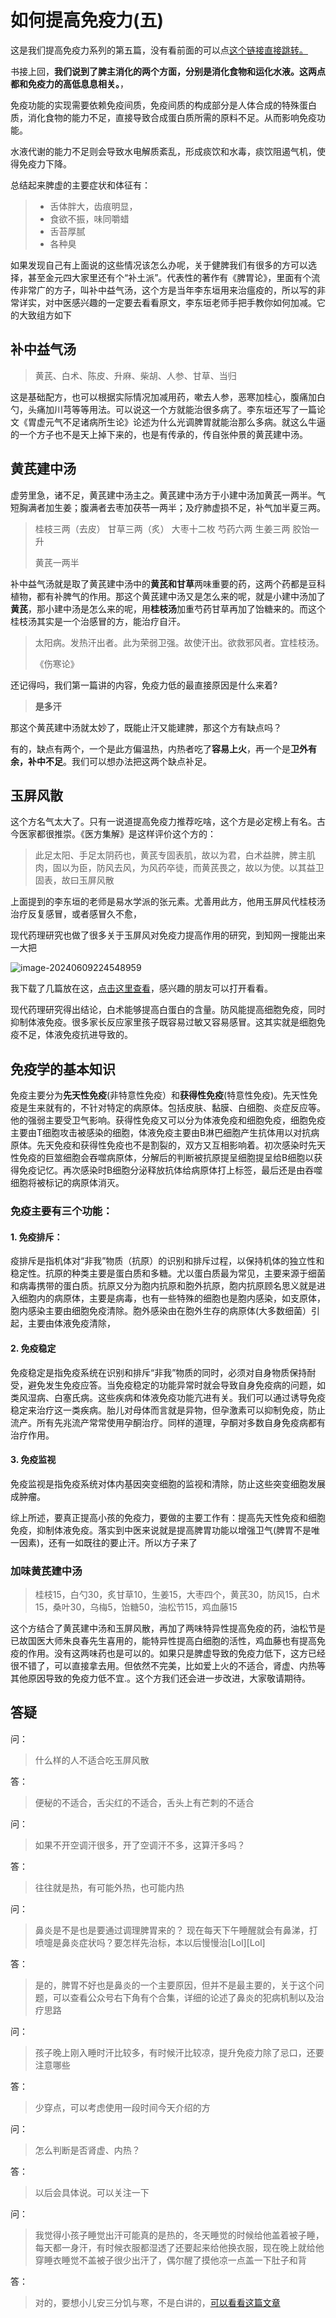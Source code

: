 # 如何提高免疫力(五)

这是我们提高免疫力系列的第五篇，没有看前面的可以点[这个链接直接跳转。](https://mp.weixin.qq.com/mp/appmsgalbum?__biz=Mzg5MTU5MjI1MA==&action=getalbum&album_id=3211413424915365889&scene=173&subscene=&sessionid=undefined&enterid=0&from_msgid=2247484145&from_itemidx=1&count=3&nolastread=1#wechat_redirect)

书接上回，**我们说到了脾主消化的两个方面，分别是消化食物和运化水液。这两点都和免疫力的高低息息相关。**，

免疫功能的实现需要依赖免疫间质，免疫间质的构成部分是人体合成的特殊蛋白质，消化食物的能力不足，直接导致合成蛋白质所需的原料不足。从而影响免疫功能。

水液代谢的能力不足则会导致水电解质紊乱，形成痰饮和水毒，痰饮阻遏气机，使得免疫力下降。

总结起来脾虚的主要症状和体征有：

> - 舌体胖大，齿痕明显，
> - 食欲不振，味同嚼蜡
> - 舌苔厚腻
> - 各种臭



如果发现自己有上面说的这些情况该怎么办呢，关于健脾我们有很多的方可以选择，甚至金元四大家里还有个“补土派”。代表性的著作有《脾胃论》，里面有个流传非常广的方子，叫补中益气汤，这个方是当年李东垣用来治瘟疫的，所以写的非常详实，对中医感兴趣的一定要去看看原文，李东垣老师手把手教你如何加减。它的大致组方如下

## 补中益气汤



> 黄芪、白术、陈皮、升麻、柴胡、人参、甘草、当归

这是基础配方，也可以根据实际情况加减用药，嗽去人参，恶寒加桂心，腹痛加白勺，头痛加川芎等等用法。可以说这一个方就能治很多病了。李东垣还写了一篇论文《胃虚元气不足诸病所生论》论述为什么光调脾胃就能治那么多病。就这么牛逼的一个方子也不是天上掉下来的，也是有传承的，传自张仲景的黄芪建中汤。



## 黄芪建中汤





虚劳里急，诸不足，黄芪建中汤主之。黄芪建中汤方于小建中汤加黄芪一两半。气短胸满者加生姜；腹满者去枣加茯苓一两半；及疗肺虚损不足，补气加半夏三两。



> 桂枝三两（去皮） 甘草三两（炙） 大枣十二枚 芍药六两 生姜三两 胶饴一升
>
> 黄芪一两半



补中益气汤就是取了黄芪建中汤中的**黄芪和甘草**两味重要的药，这两个药都是豆科植物，都有补脾气的作用。那这个黄芪建中汤又是怎么来的呢，就是小建中汤加了**黄芪**，那小建中汤是怎么来的呢，用**桂枝汤**加重芍药甘草再加了饴糖来的。而这个桂枝汤其实是一个治感冒的方，能治疗自汗。

> 太阳病。发热汗出者。此为荣弱卫强。故使汗出。欲救邪风者。宜桂枝汤。
>
> 《伤寒论》



还记得吗，我们第一篇讲的内容，免疫力低的最直接原因是什么来着?



> **是多汗**



那这个黄芪建中汤就太妙了，既能止汗又能建脾，那这个方有缺点吗？

有的，缺点有两个，一个是此方偏温热，内热者吃了**容易上火**，再一个是**卫外有余，补中不足**。我们可以想办法把这两个缺点补足。



## 玉屏风散

这个方名气太大了。只有一说道提高免疫力推荐吃啥，这个方是必定榜上有名。古今医家都很推崇。《医方集解》是这样评价这个方的：

> 此足太阳、手足太阴药也，黄芪专固表肌，故以为君，白术益脾，脾主肌肉，固以为臣，防风去风，为风药卒徒，而黄芪畏之，故以为使。以其益卫固表，故曰玉屏风散

上面提到的李东垣的老师是易水学派的张元素。尤善用此方，他用玉屏风代桂枝汤治疗反复感冒，或者感冒久不愈，

现代药理研究也做了很多关于玉屏风对免疫力提高作用的研究，到知网一搜能出来一大把

![image-20240609224548959](https://typare-1311038289.cos.ap-nanjing.myqcloud.com/uPic/image-20240609224548959.png)

我下载了几篇放在这，[点击这里查看](https://flowus.cn/guangqing/share/113efece-9486-48d3-a85c-3ac1b5c0dbd8?code=Q1HYTT)，感兴趣的朋友可以打开看看。



现代药理研究得出结论，白术能够提高白蛋白的含量。防风能提高细胞免疫，同时抑制体液免疫。很多家长反应家里孩子既容易过敏又容易感冒。这其实就是细胞免疫不足，体液免疫抗进导致的。



## 免疫学的基本知识

免疫主要分为**先天性免疫**(非特意性免疫）和**获得性免疫**(特意性免疫)。先天性免疫是生来就有的，不针对特定的病原体。包括皮肤、黏膜、白细胞、炎症反应等。他的强弱主要受卫气影响。获得性免疫又可以分为体液免疫和细胞免疫，细胞免疫主要由T细胞攻击被感染的细胞，体液免疫主要由B淋巴细胞产生抗体用以对抗病原体。先天免疫和获得性免疫也不是割裂的，双方又互相影响着。初次感染时先天性免疫的巨筮细胞会吞噬病原体，分解后的判断被抗原提呈细胞提呈给B细胞以获得免疫记忆。再次感染时B细胞分泌释放抗体给病原体打上标签，最后还是由吞噬细胞将被标记的病原体消灭。



### 免疫主要有三个功能：

#### 1. 免疫排斥：

  疫排斥是指机体对“非我”物质（抗原）的识别和排斥过程，以保持机体的独立性和稳定性。抗原的种类主要是蛋白质和多糖。尤以蛋白质最为常见，主要来源于细菌和病毒携带的蛋白质。抗原又分为胞内抗原和胞外抗原，胞内抗原顾名思义就是进入细胞内的病原体，主要是病毒，也有一些特殊的细胞也是胞内感染，如支原体，胞内感染主要由细胞免疫清除。胞外感染由在胞外生存的病原体(大多数细菌）引起，主要由体液免疫清除，

#### 2. 免疫稳定

  免疫稳定是指免疫系统在识别和排斥“非我”物质的同时，必须对自身物质保持耐受，避免发生免疫应答。当免疫稳定的功能异常时就会导致自身免疫病的问题，如类风湿病、白塞氏病。这些疾病和体液免疫功能亢进有关。我们可以通过诱导免疫稳定来治疗这一类疾病。胎儿对母体而言就是异物，但孕激素可以抑制免疫，防止流产。所有先兆流产常常使用孕酮治疗。同样的道理，孕酮对多数自身免疫病都有治疗作用。

#### 3. 免疫监视

  免疫监视是指免疫系统对体内基因突变细胞的监视和清除，防止这些突变细胞发展成肿瘤。



综上所述，要真正提高小孩的免疫力，要做的主要工作有：提高先天性免疫和细胞免疫，抑制体液免疫。落实到中医来说就是提高脾胃功能以增强卫气(脾胃不是唯一因素)，还有一如既往的要止汗。所以方子来了



### 加味黄芪建中汤

>  桂枝15，白勺30，炙甘草10，生姜15，大枣四个，黄芪30，防风15，白术15，桑叶30，乌梅5，饴糖50，油松节15，鸡血藤15

这个方结合了黄芪建中汤和玉屏风散，再加了两味特异性提高免疫的药，油松节是已故国医大师朱良春先生喜用的，能特异性提高白细胞的活性，鸡血藤也有提高免疫的作用。没有这两味药也是可以的。如果只是脾虚导致的免疫力低下，这方已经很不错了，可以直接拿去用。但依然不完美，比如爱上火的不适合，肾虚、内热等其他原因导致的免疫力低不宜.。这个方我们还会进一步改进，大家敬请期待。



## 答疑

问：

> 什么样的人不适合吃玉屏风散

答：

> 便秘的不适合，舌尖红的不适合，舌头上有芒刺的不适合

问：

> 如果不开空调汗很多，开了空调汗不多，这算汗多吗？

答：

> 往往就是热，有可能外热，也可能内热

问：

> 鼻炎是不是也是要通过调理脾胃来的？
> 现在每天下午睡醒就会有鼻涕，打喷嚏是鼻炎症状吗？要怎样先治标，本以后慢慢治[Lol][Lol]

答：

> 是的，脾胃不好也是鼻炎的一个主要原因，但并不是最主要的，关于这个问题，可以查看公众号右下角有个合集，详细的论述了鼻炎的犯病机制以及治疗思路

问：

>孩子晚上刚入睡时汗比较多，有时候汗比较凉，提升免疫力除了忌口，还要注意哪些

答：

> 少穿点，可以考虑使用一段时间今天介绍的方

问：

> 怎么判断是否肾虚、内热？

答：

> 以后会具体说。可以关注一下

问：

> 我觉得小孩子睡觉出汗可能真的是热的，冬天睡觉的时候给他盖着被子睡，每天都一身汗，有时候衣服都湿透了还要起来给他换衣服，现在晚上就给他穿睡衣睡觉不盖被子很少出汗了，偶尔醒了摸他凉一点盖一下肚子和背

答：

> 对的，要想小儿安三分饥与寒，不是白讲的，[可以看看这篇文章](https://mp.weixin.qq.com/s/yP8lpBkZwhjyzlvyQQXf0w)



